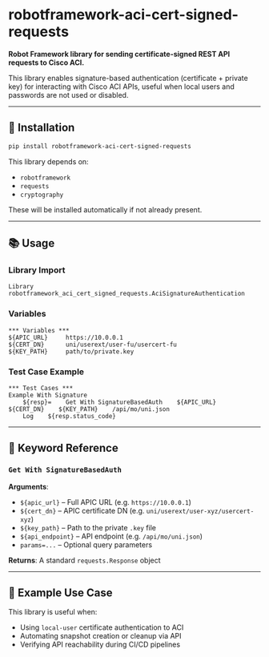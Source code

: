 # robotframework-aci-cert-signed-requests

**Robot Framework library for sending certificate-signed REST API requests to Cisco ACI.**

This library enables signature-based authentication (certificate + private key) for interacting with Cisco ACI APIs, useful when local users and passwords are not used or disabled.

---

## 🏦 Installation

```bash
pip install robotframework-aci-cert-signed-requests
```

This library depends on:

* `robotframework`
* `requests`
* `cryptography`

These will be installed automatically if not already present.

---

## 📚 Usage

### Library Import

```robot
Library    robotframework_aci_cert_signed_requests.AciSignatureAuthentication
```

### Variables

```robot
*** Variables ***
${APIC_URL}     https://10.0.0.1
${CERT_DN}      uni/userext/user-fu/usercert-fu
${KEY_PATH}     path/to/private.key
```

### Test Case Example

```robot
*** Test Cases ***
Example With Signature
    ${resp}=    Get With SignatureBasedAuth    ${APIC_URL}    ${CERT_DN}    ${KEY_PATH}    /api/mo/uni.json
    Log    ${resp.status_code}
```

---

## 🔐 Keyword Reference

### `Get With SignatureBasedAuth`

**Arguments**:

* `${apic_url}` – Full APIC URL (e.g. `https://10.0.0.1`)
* `${cert_dn}` – APIC certificate DN (e.g. `uni/userext/user-xyz/usercert-xyz`)
* `${key_path}` – Path to the private `.key` file
* `${api_endpoint}` – API endpoint (e.g. `/api/mo/uni.json`)
* `params=...` – Optional query parameters

**Returns**: A standard `requests.Response` object

---

## 🧪 Example Use Case

This library is useful when:

* Using `local-user` certificate authentication to ACI
* Automating snapshot creation or cleanup via API
* Verifying API reachability during CI/CD pipelines

